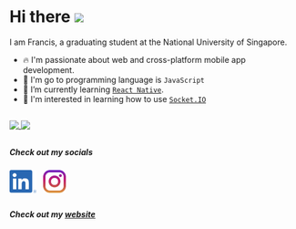 <h1>Hi there <img src="https://media.giphy.com/media/hvRJCLFzcasrR4ia7z/giphy.gif" width="40px"></h1>

I am Francis, a graduating student at the National University of Singapore.
<!-- - I’m currently working at Ufinity, Singapore. -->
- 🔥 I'm passionate about web and cross-platform mobile app development.
- 🔨 I'm go to programming language is `JavaScript`
- 📘 I’m currently learning [`React Native`](https://reactnative.dev/).
- 🌱 I'm interested in learning how to use [`Socket.IO`](https://socket.io/)

##
<a href="https://github.com/francislow/github-readme-stats">
  <img align="top" src="https://github-readme-stats.vercel.app/api/top-langs/?username=francislow" />
  <img align="top" src="https://github-readme-stats.vercel.app/api?username=francislow&show_icons=true&count_private=true" />
</a>

##
<h5>Check out my socials</h5>

<em> [<img src="https://github.com/dushyantSingh/dushyantSingh/blob/master/linkedin.png" height="40em" align="center"/>](https://www.linkedin.com/in/francis-low-bb1b4079/)&nbsp;&nbsp;&nbsp;[<img src="https://raw.githubusercontent.com/dushyantSingh/dushyantSingh/master/instagram.svg" height="40em" align="center"/>](https://www.instagram.com/friendcislol/)</em>

##
<h5>Check out my <a href="https://francislow.netlify.app/" target="_blank">website</a></h5>

